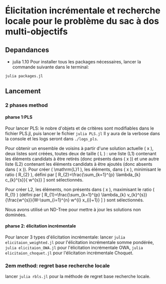 # Élicitation incrémentale et recherche locale pour le problème du sac à dos multi-objectifs

## Depandances
- julia 1.10
Pour installer tous les packages nécessaires, lancer la commande suivante dans le terminal:
```
julia packages.jl
```
## Lancement

### 2 phases method
#### pharse 1:PLS
Pour lancer PLS:
le nobre d'objets et de critères sont modifiables dans le fichier PLS.jl, puis lancer le fichier `julia PLS.jl` Il y aura de la verbose dans la console et les logs seront dans `./logs_pls`.

Pour obtenir un ensemble de voisins à partir d'une solution actuelle \( x \), deux listes sont créées, toutes deux de taille \( L \) : une liste (L1) contenant les éléments candidats à être retirés (donc présents dans \( x \)) et une autre liste (L2) contenant les éléments candidats à être ajoutés (donc absents dans \( x \)).
Pour créer \( \mathrm{L}1 \), les éléments, dans \( x \), minimisant le ratio \( R_{2} \), défini par
\[
R_{2}=\frac{\sum_{k=1}^{p} \lambda_{k} c_{k}^{s}}{ w^{s}}
\]
sont sélectionnés.

Pour créer L2, les éléments, non présents dans \( x \), maximisant le ratio \( R_{1} \) (défini par 
\[
R_{1}=\frac{\sum_{k=1}^{p} \lambda_{k} v_{k}^{s}}{\frac{w^{s}}{W-\sum_{i=1}^{n} w^{i} x_{i}+1}}
\]
) sont sélectionnés.

Nous avons utilisé un ND-Tree pour mettre à jour les solutions non dominées.

#### pharse 2: élicitation incrémentale

Pour lancer 3 types d'élicitation incrémentale:
lancer `julia elicitaion_weighted.jl` pour l'élicitation incrémentale somme pondérée, `julia elicitaion_OWA.jl` pour l'élicitation incrémentale OWA, `julia elicitaion_choquet.jl` pour l'élicitation incrémentale Choquet.

### 2em method: regret base recherche locale

lancer `julia rbls.jl` pour la méthode de regret base recherche locale.
